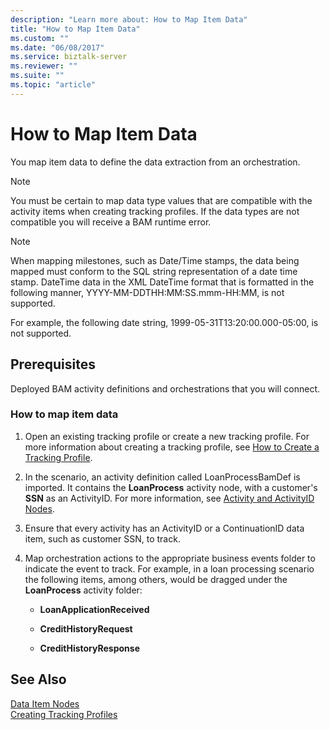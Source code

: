 ```yaml
---
description: "Learn more about: How to Map Item Data"
title: "How to Map Item Data"
ms.custom: ""
ms.date: "06/08/2017"
ms.service: biztalk-server
ms.reviewer: ""
ms.suite: ""
ms.topic: "article"
---
```

# How to Map Item Data
You map item data to define the data extraction from an orchestration.  
  
> [!NOTE]
>  You must be certain to map data type values that are compatible with the activity items when creating tracking profiles. If the data types are not compatible you will receive a BAM runtime error.  
  
> [!NOTE]
>  When mapping milestones, such as Date/Time stamps, the data being mapped must conform to the SQL string representation of a date time stamp. DateTime data in the XML DateTime format that is formatted in the following manner, YYYY-MM-DDTHH:MM:SS.mmm-HH:MM, is not supported.  
>   
>  For example, the following date string, 1999-05-31T13:20:00.000-05:00, is not supported.  
  
## Prerequisites  
 Deployed BAM activity definitions and orchestrations that you will connect.  
  
### How to map item data  
  
1.  Open an existing tracking profile or create a new tracking profile. For more information about creating a tracking profile, see [How to Create a Tracking Profile](../core/how-to-create-a-tracking-profile.md).  
  
2.  In the scenario, an activity definition called LoanProcessBamDef is imported. It contains the **LoanProcess** activity node, with a customer's **SSN** as an ActivityID. For more information, see [Activity and ActivityID Nodes](../core/activity-and-activityid-nodes.md).  
  
3.  Ensure that every activity has an ActivityID or a ContinuationID data item, such as customer SSN, to track.  
  
4.  Map orchestration actions to the appropriate business events folder to indicate the event to track. For example, in a loan processing scenario the following items, among others, would be dragged under the **LoanProcess** activity folder:  
  
    -   **LoanApplicationReceived**  
  
    -   **CreditHistoryRequest**  
  
    -   **CreditHistoryResponse**  
  
## See Also  
 [Data Item Nodes](../core/data-item-nodes.md)   
 [Creating Tracking Profiles](../core/creating-tracking-profiles.md)
